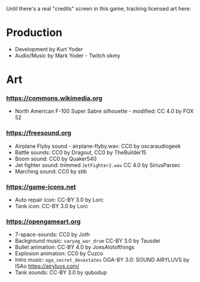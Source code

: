 Until there's a real "credits" screen in this game, tracking licensed art here:

# Production
* Development by Kurt Yoder
* Audio/Music by Mark Yoder - Twitch okmy

# Art

### https://commons.wikimedia.org
* North American F-100 Super Sabre silhouette - modified: CC 4.0 by FOX 52

### https://freesound.org
* Airplane Flyby sound - airplane-flyby.wav: CC0 by oscaraudiogeek
* Battle sounds: CC0 by Dragout, CC0 by TheBuilder15
* Boom sound: CC0 by Quaker540
* Jet fighter sound: trimmed `JetFighter2.wav` CC 4.0 by SiriusParsec
* Marching sound: CC0 by stib

### https://game-icons.net
* Auto repair icon: CC-BY 3.0 by Lorc
* Tank icon: CC-BY 3.0 by Lorc

### https://opengameart.org
* 7-space-sounds: CC0 by Joth
* Background music: `varyag_war_drum` CC-BY 3.0 by Tausdei
* Bullet animation: CC-BY 4.0 by JoesAlotofthings
* Explosion animation: CC0 by Cuzco
* Intro music: `oga_secret_devastates` OGA-BY 3.0: SOUND AIRYLUVS by ISAo https://airyluvs.com/
* Tank sounds: CC-BY 3.0 by qubodup
